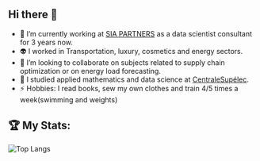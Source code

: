 ## Hi there 👋

<!--
**oussamaemtl/oussamaemtl** is a ✨ _special_ ✨ repository because its `README.md` (this file) appears on your GitHub profile.

Here are some ideas to get you started:

- 🔭 I’m currently working on ...
- 🌱 I’m currently learning ...
- 👯 I’m looking to collaborate on ...
- 🤔 I’m looking for help with ...
- 💬 Ask me about ...
- 📫 How to reach me: ...
- 😄 Pronouns: ...
- ⚡ Fun fact: ...
-->
- 🔭 I’m currently working at [SIA PARTNERS](https://www.linkedin.com/in/oussama-el-m-tili/)  as a data scientist consultant for 3 years now.
- :alien: I worked in Transportation, luxury, cosmetics and energy sectors.
- 👯 I’m looking to collaborate on subjects related to supply chain optimization or on energy load forecasting.
- 🌱 I studied applied mathematics and data science at [CentraleSupélec](https://www.centralesupelec.fr/fr/classement-de-shanghai-2024-luniversite-paris-saclay-se-hisse-la-12eme-place-mondiale).
- ⚡ Hobbies: I read books, sew my own clothes and train 4/5 times a week(swimming and weights)


## 🏆 My Stats:

![Top Langs](https://github-readme-stats.vercel.app/api/top-langs/?username=oussamaemtl)
<!--
<p>
    <img height=175 alt="Most Used Languages" src="https://github-readme-stats.vercel.app/api/top-langs/?username=oussamaemtl&layout=compact&theme=dark" />&nbsp;&nbsp;
</p>
-->
